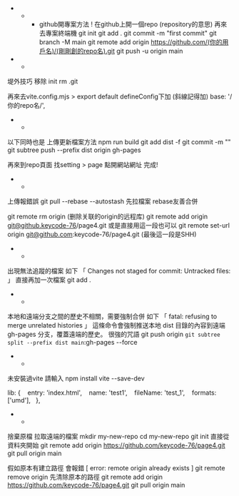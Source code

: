 * * * github開專案方法 !
在github上開一個repo (repository的意思)
再來去專案終端機
git init
git add .
git commit -m "first commit"
git branch -M main
git remote add origin https://github.com/(你的用戶名)/(剛剛創的repo名).git
git push -u origin main

* * 
堤外技巧
移除 init
rm .git

再來去vite.config.mjs > export default defineConfig下加 (斜線記得加)
base: '/你的repo名/', 

* * 
以下同時也是 上傳更新檔案方法
npm run build
git add dist -f
git commit -m ""
git subtree push --prefix dist origin gh-pages

再來到repo頁面 找setting > page
點開網站網址
完成!

* * 
上傳報錯誤 
git pull --rebase --autostash 先拉檔案 rebase友善合併

git remote rm origin (删除关联的origin的远程库)
git remote add origin git@github.keycode-76/page4.git
或是直接用這一段也可以
git remote set-url origin git@github.com:keycode-76/page4.git (最後這一段是SHH)

* * 
出現無法追蹤的檔案 如下
「 Changes not staged for commit: Untracked files: 」
直接再加一次檔案
git add . 

* * 
本地和遠端分支之間的歷史不相關，需要強制合併 如下
「 fatal: refusing to merge unrelated histories 」
這條命令會強制推送本地 dist 目錄的內容到遠端 gh-pages 分支，覆蓋遠端的歷史。
很強的咒語
git push origin `git subtree split --prefix dist main`:gh-pages --force

* * 
未安裝過vite 請輸入 
npm install vite --save-dev

lib: {
   entry: 'index.html',
   name: 'test1',
   fileName: 'test_1',
   formats:['umd'],
  },


* * 
捨棄原檔 拉取遠端的檔案
mkdir my-new-repo
cd my-new-repo
git init 直接從資料夾開始
git remote add origin https://github.com/keycode-76/page4.git
git pull origin main

假如原本有建立路徑 會報錯 [ error: remote origin already exists ]
git remote remove origin 先清除原本的路徑
git remote add origin https://github.com/keycode-76/page4.git
git pull origin main

